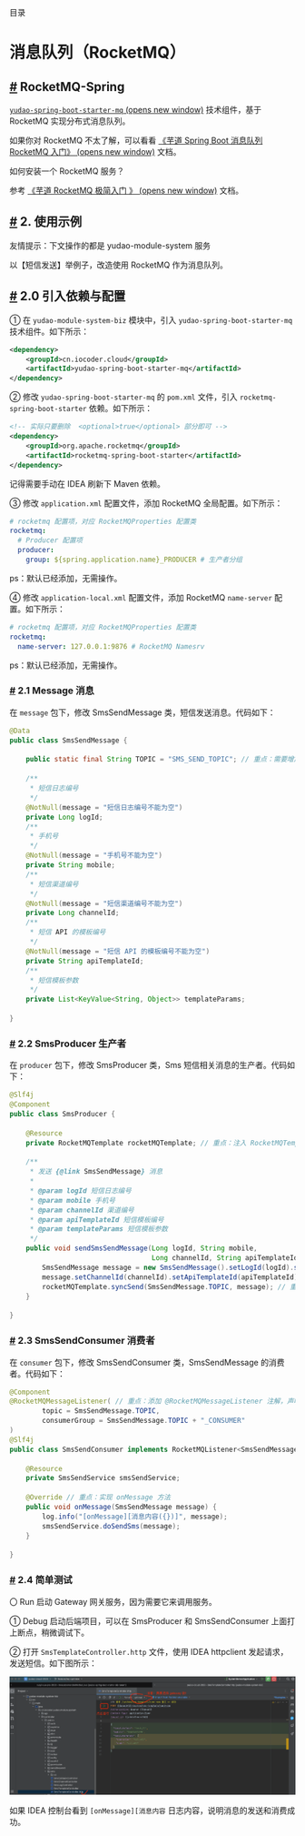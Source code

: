 目录

# 消息队列（RocketMQ）

## [#](#rocketmq-spring) RocketMQ-Spring

[`yudao-spring-boot-starter-mq` (opens new window)](https://github.com/YunaiV/yudao-cloud) 技术组件，基于 RocketMQ 实现分布式消息队列。

如果你对 RocketMQ 不太了解，可以看看 [《芋道 Spring Boot 消息队列 RocketMQ 入门》 (opens new window)](https://www.iocoder.cn/Spring-Boot/RocketMQ/?yudao) 文档。

如何安装一个 RocketMQ 服务？

参考 [《芋道 RocketMQ 极简入门 》 (opens new window)](https://www.iocoder.cn/RocketMQ/install/?yudao) 文档。

## [#](#_2-使用示例) 2. 使用示例

友情提示：下文操作的都是 yudao-module-system 服务

以【短信发送】举例子，改造使用 RocketMQ 作为消息队列。

## [#](#_2-0-引入依赖与配置) 2.0 引入依赖与配置

① 在 `yudao-module-system-biz` 模块中，引入 `yudao-spring-boot-starter-mq` 技术组件。如下所示：

```xml
<dependency>
    <groupId>cn.iocoder.cloud</groupId>
    <artifactId>yudao-spring-boot-starter-mq</artifactId>
</dependency>

```

② 修改 `yudao-spring-boot-starter-mq` 的 `pom.xml` 文件，引入 `rocketmq-spring-boot-starter` 依赖。如下所示：

```xml
<!-- 实际只要删除  <optional>true</optional> 部分即可 -->
<dependency>
    <groupId>org.apache.rocketmq</groupId>
    <artifactId>rocketmq-spring-boot-starter</artifactId>
</dependency>

```

记得需要手动在 IDEA 刷新下 Maven 依赖。

③ 修改 `application.xml` 配置文件，添加 RocketMQ 全局配置。如下所示：

```yaml
# rocketmq 配置项，对应 RocketMQProperties 配置类
rocketmq:
  # Producer 配置项
  producer:
    group: ${spring.application.name}_PRODUCER # 生产者分组

```

ps：默认已经添加，无需操作。

④ 修改 `application-local.xml` 配置文件，添加 RocketMQ `name-server` 配置。如下所示：

```yaml
# rocketmq 配置项，对应 RocketMQProperties 配置类
rocketmq:
  name-server: 127.0.0.1:9876 # RocketMQ Namesrv

```

ps：默认已经添加，无需操作。

### [#](#_2-1-message-消息) 2.1 Message 消息

在 `message` 包下，修改 SmsSendMessage 类，短信发送消息。代码如下：

```java
@Data
public class SmsSendMessage {

    public static final String TOPIC = "SMS_SEND_TOPIC"; // 重点：需要增加消息对应的 Topic

    /**
     * 短信日志编号
     */
    @NotNull(message = "短信日志编号不能为空")
    private Long logId;
    /**
     * 手机号
     */
    @NotNull(message = "手机号不能为空")
    private String mobile;
    /**
     * 短信渠道编号
     */
    @NotNull(message = "短信渠道编号不能为空")
    private Long channelId;
    /**
     * 短信 API 的模板编号
     */
    @NotNull(message = "短信 API 的模板编号不能为空")
    private String apiTemplateId;
    /**
     * 短信模板参数
     */
    private List<KeyValue<String, Object>> templateParams;

}

```

### [#](#_2-2-smsproducer-生产者) 2.2 SmsProducer 生产者

在 `producer` 包下，修改 SmsProducer 类，Sms 短信相关消息的生产者。代码如下：

```java
@Slf4j
@Component
public class SmsProducer {

    @Resource
    private RocketMQTemplate rocketMQTemplate; // 重点：注入 RocketMQTemplate 对象

    /**
     * 发送 {@link SmsSendMessage} 消息
     *
     * @param logId 短信日志编号
     * @param mobile 手机号
     * @param channelId 渠道编号
     * @param apiTemplateId 短信模板编号
     * @param templateParams 短信模板参数
     */
    public void sendSmsSendMessage(Long logId, String mobile,
                                   Long channelId, String apiTemplateId, List<KeyValue<String, Object>> templateParams) {
        SmsSendMessage message = new SmsSendMessage().setLogId(logId).setMobile(mobile);
        message.setChannelId(channelId).setApiTemplateId(apiTemplateId).setTemplateParams(templateParams);
        rocketMQTemplate.syncSend(SmsSendMessage.TOPIC, message); // 重点：使用 RocketMQTemplate 同步发送消息
    }

}

```

### [#](#_2-3-smssendconsumer-消费者) 2.3 SmsSendConsumer 消费者

在 `consumer` 包下，修改 SmsSendConsumer 类，SmsSendMessage 的消费者。代码如下：

```java
@Component
@RocketMQMessageListener( // 重点：添加 @RocketMQMessageListener 注解，声明消费的 topic
        topic = SmsSendMessage.TOPIC,
        consumerGroup = SmsSendMessage.TOPIC + "_CONSUMER"
)
@Slf4j
public class SmsSendConsumer implements RocketMQListener<SmsSendMessage> { // 重点：实现 RocketMQListener 类，并填写对应的 Message 类

    @Resource
    private SmsSendService smsSendService;

    @Override // 重点：实现 onMessage 方法
    public void onMessage(SmsSendMessage message) {
        log.info("[onMessage][消息内容({})]", message);
        smsSendService.doSendSms(message);
    }

}

```

### [#](#_2-4-简单测试) 2.4 简单测试

〇 Run 启动 Gateway 网关服务，因为需要它来调用服务。

① Debug 启动后端项目，可以在 SmsProducer 和 SmsSendConsumer 上面打上断点，稍微调试下。

② 打开 `SmsTemplateController.http` 文件，使用 IDEA httpclient 发起请求，发送短信。如下图所示：

![简单测试](./static/简单测试-cloud.png)

如果 IDEA 控制台看到 `[onMessage][消息内容` 日志内容，说明消息的发送和消费成功。